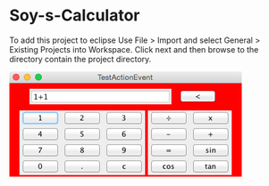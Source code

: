 # Soy-s-Calculator
To add this project to eclipse Use File > Import and select General > Existing Projects into Workspace. Click next and then browse to the directory contain the project directory.

![Screenshot](https://github.com/BisoyeO/Soy-s-Calculator/blob/master/Screenshot%202015-04-02%2014.14.50.png)
